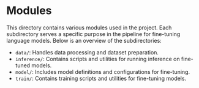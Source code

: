 # Modules

This directory contains various modules used in the project. Each subdirectory serves a specific purpose in the pipeline for fine-tuning language models. Below is an overview of the subdirectories:

- `data/`: Handles data processing and dataset preparation.
- `inference/`: Contains scripts and utilities for running inference on fine-tuned models.
- `model/`: Includes model definitions and configurations for fine-tuning.
- `train/`: Contains training scripts and utilities for fine-tuning models.